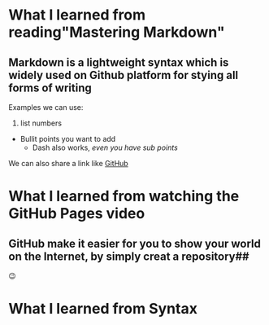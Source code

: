 # **What I learned from reading"Mastering Markdown"**

## Markdown is a lightweight syntax which is widely used on Github platform for stying all forms of writing

Examples we can use:

1. list numbers 
* Bullit points you want to add
  - Dash also works, *even you have sub points*
  
We can also share a link like [GitHub](https://github.com/)



# **What I learned from watching the GitHub Pages video**

## GitHub make it easier for you to show your world on the Internet, by simply creat a repository##

:wink:

# **What I learned from Syntax**







